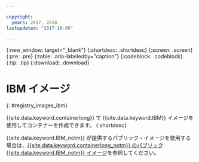 ```yaml
---

copyright:
  years: 2017, 2018
lastupdated: "2017-10-06"

---
```


{:new_window: target="_blank"}
{:shortdesc: .shortdesc}
{:screen: .screen}
{:pre: .pre}
{:table: .aria-labeledby="caption"}
{:codeblock: .codeblock}
{:tip: .tip}
{:download: .download}


# IBM イメージ
{: #registry_images_ibm}

{{site.data.keyword.containerlong}} で {{site.data.keyword.IBM}} イメージを使用してコンテナーを作成できます。
{:shortdesc}

{{site.data.keyword.IBM_notm}} が提供するパブリック・イメージを使用する場合は、[{{site.data.keyword.containerlong_notm}} のパブリック {{site.data.keyword.IBM_notm}} イメージ](../../services/RegistryImages/index.html#ibm_images)を参照してください。
